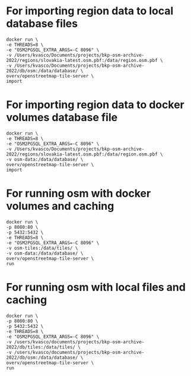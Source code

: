 # For importing region data to local database files

    docker run \
    -e THREADS=8 \
    -e "OSM2PGSQL_EXTRA_ARGS=-C 8096" \
    -v /Users/kvasco/Documents/projects/bkp-osm-archive-2022/regions/slovakia-latest.osm.pbf:/data/region.osm.pbf \
    -v /Users/kvasco/Documents/projects/bkp-osm-archive-2022/db/osm:/data/database/ \
    overv/openstreetmap-tile-server \
    import

# For importing region data to docker volumes database file

    docker run \
    -e THREADS=8 \
    -e "OSM2PGSQL_EXTRA_ARGS=-C 8096" \
    -v /Users/kvasco/Documents/projects/bkp-osm-archive-2022/regions/slovakia-latest.osm.pbf:/data/region.osm.pbf \
    -v osm-data:/data/database/ \
    overv/openstreetmap-tile-server \
    import

# For running osm with docker volumes and caching

    docker run \
    -p 8080:80 \
    -p 5432:5432 \
    -e THREADS=8 \
    -e "OSM2PGSQL_EXTRA_ARGS=-C 8096" \
    -v osm-tiles:/data/tiles/ \
    -v osm-data:/data/database/ \
    overv/openstreetmap-tile-server \
    run

# For running osm with local files and caching

    docker run \
    -p 8080:80 \
    -p 5432:5432 \
    -e THREADS=8 \
    -e "OSM2PGSQL_EXTRA_ARGS=-C 8096" \
    -v /users/kvasco/documents/projects/bkp-osm-archive-2022/db/tiles:/data/tiles/ \
    -v /users/kvasco/documents/projects/bkp-osm-archive-2022/db/osm:/data/database/ \
    overv/openstreetmap-tile-server \
    run
